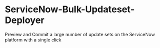 # ServiceNow-Bulk-Updateset-Deployer
Preview and Commit a large number of update sets on the ServiceNow platform with a single click
